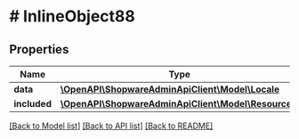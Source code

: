 # # InlineObject88

## Properties

Name | Type | Description | Notes
------------ | ------------- | ------------- | -------------
**data** | [**\OpenAPI\ShopwareAdminApiClient\Model\Locale**](Locale.md) |  | [optional]
**included** | [**\OpenAPI\ShopwareAdminApiClient\Model\Resource[]**](Resource.md) |  | [optional]

[[Back to Model list]](../../README.md#models) [[Back to API list]](../../README.md#endpoints) [[Back to README]](../../README.md)
